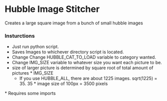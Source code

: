 # Hubble Image Stitcher
Creates a large square image from a bunch of small hubble images

### Insturctions
- Just run python script.
- Saves Images to whichever directory script is located.
- Change Change HUBBLE_CAT_TO_LOAD variable to category wanted.
- Change IMG_SIZE variable to whatever size you want each picture to be.
- size of larger picture is determined by square root of total amount of pictures * IMG_SIZE
    - If you use HUBBLE_ALL, there are about 1225 images. sqrt(1225) = 35. 35 * image size of 100px = 3500 pixels


\* Requires some imports
